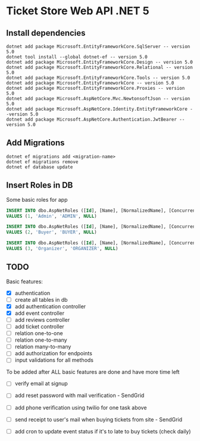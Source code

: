# Ticket Store Web API .NET 5

## Install dependencies

```console
dotnet add package Microsoft.EntityFrameworkCore.SqlServer -- version 5.0
dotnet tool install --global dotnet-ef -- version 5.0
dotnet add package Microsoft.EntityFrameworkCore.Design -- version 5.0
dotnet add package Microsoft.EntityFrameworkCore.Relational -- version 5.0
dotnet add package Microsoft.EntityFrameworkCore.Tools -- version 5.0
dotnet add package Microsoft.EntityFrameworkCore -- version 5.0
dotnet add package Microsoft.EntityFrameworkCore.Proxies -- version 5.0
dotnet add package Microsoft.AspNetCore.Mvc.NewtonsoftJson -- version 5.0
dotnet add package Microsoft.AspNetCore.Identity.EntityFrameworkCore --version 5.0
dotnet add package Microsoft.AspNetCore.Authentication.JwtBearer --version 5.0
```

## Add Migrations

```console
dotnet ef migrations add <migration-name>
dotnet ef migrations remove
dotnet ef database update
```

## Insert Roles in DB

Some basic roles for app

```sql
INSERT INTO dbo.AspNetRoles ([Id], [Name], [NormalizedName], [ConcurrencyStamp])
VALUES (1, 'Admin', 'ADMIN', NULL)

INSERT INTO dbo.AspNetRoles ([Id], [Name], [NormalizedName], [ConcurrencyStamp])
VALUES (2, 'Buyer', 'BUYER', NULL)

INSERT INTO dbo.AspNetRoles ([Id], [Name], [NormalizedName], [ConcurrencyStamp])
VALUES (3, 'Organizer', 'ORGANIZER', NULL)
```

## TODO

Basic features:

 - [x] authentication
 - [ ] create all tables in db
 - [x] add authentication controller
 - [x] add event controller
 - [ ] add reviews controller
 - [ ] add ticket controller
 - [ ] relation one-to-one
 - [ ] relation one-to-many
 - [ ] relation many-to-many
 - [ ] add authorization for endpoints
 - [ ] input validations for all methods

To be added after ALL basic features are done and have more time left

- [ ] verify email at signup
- [ ] add reset password with mail verification - SendGrid
- [ ] add phone verification using twilio for one task above
- [ ] send receipt to user's mail when buying tickets from site - SendGrid
- [ ] add cron to update event status if it's to late to buy tickets (check daily)
 